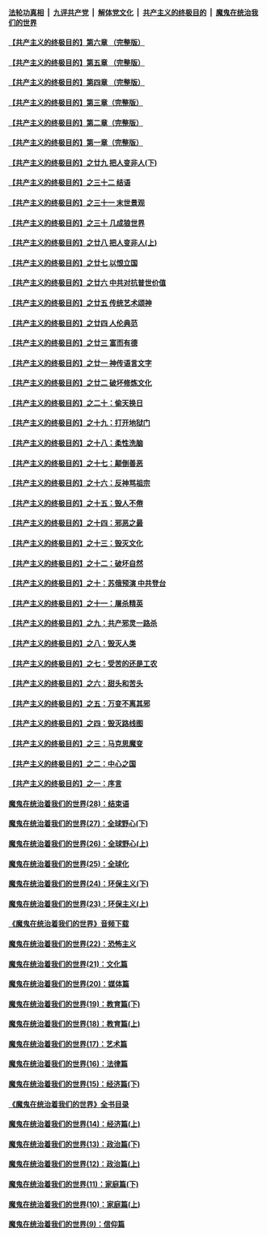 ####  [法轮功真相](../../../../basic/blob/master/README.md?t=04090401) &nbsp;|&nbsp; [九评共产党](../../../../9ping.md/blob/master/README.md?t=04090401) &nbsp;|&nbsp; [解体党文化](../../../../jtdwh.md/blob/master/README.md?t=04090401)  &nbsp;|&nbsp; [共产主义的终极目的](../../../../gczydzjmd.md/blob/master/README.md?t=04090401) &nbsp;|&nbsp; [魔鬼在统治我们的世界](../../../../mgztzwmdsj.md/blob/master/README.md?t=04090401) 

#### [【共产主义的终极目的】第六章 （完整版）](../pages/nsc422/n11428913.md?t=04090401) 

#### [【共产主义的终极目的】第五章 （完整版）](../pages/nsc422/n11428912.md?t=04090401) 

#### [【共产主义的终极目的】第四章 （完整版）](../pages/nsc422/n11428907.md?t=04090401) 

#### [【共产主义的终极目的】第三章（完整版）](../pages/nsc422/n11428848.md?t=04090401) 

#### [【共产主义的终极目的】第二章（完整版）](../pages/nsc422/n11428831.md?t=04090401) 

#### [【共产主义的终极目的】第一章（完整版）](../pages/nsc422/n11417651.md?t=04090401) 

#### [【共产主义的终极目的】之廿九 把人变非人(下)](../pages/nsc422/n11344140.md?t=04090401) 

#### [【共产主义的终极目的】之三十二 结语](../pages/nsc422/n11360535.md?t=04090401) 

#### [【共产主义的终极目的】之三十一 末世景观](../pages/nsc422/n11351129.md?t=04090401) 

#### [【共产主义的终极目的】之三十 几成狼世界](../pages/nsc422/n11348280.md?t=04090401) 

#### [【共产主义的终极目的】之廿八 把人变非人(上)](../pages/nsc422/n11340492.md?t=04090401) 

#### [【共产主义的终极目的】之廿七 以恨立国](../pages/nsc422/n11336944.md?t=04090401) 

#### [【共产主义的终极目的】之廿六 中共对抗普世价值](../pages/nsc422/n11324785.md?t=04090401) 

#### [【共产主义的终极目的】之廿五 传统艺术颂神](../pages/nsc422/n11296396.md?t=04090401) 

#### [【共产主义的终极目的】之廿四 人伦典范](../pages/nsc422/n11296397.md?t=04090401) 

#### [【共产主义的终极目的】之廿三 富而有德](../pages/nsc422/n11283598.md?t=04090401) 

#### [【共产主义的终极目的】之廿一 神传语言文字](../pages/nsc422/n11263265.md?t=04090401) 

#### [【共产主义的终极目的】之廿二 破坏修炼文化](../pages/nsc422/n11245728.md?t=04090401) 

#### [【共产主义的终极目的】之二十：偷天换日](../pages/nsc422/n11238846.md?t=04090401) 

#### [【共产主义的终极目的】之十九：打开地狱门](../pages/nsc422/n11206376.md?t=04090401) 

#### [【共产主义的终极目的】之十八：柔性洗脑](../pages/nsc422/n11199994.md?t=04090401) 

#### [【共产主义的终极目的】之十七：颠倒善恶](../pages/nsc422/n11179782.md?t=04090401) 

#### [【共产主义的终极目的】之十六：反神骂祖宗](../pages/nsc422/n11166798.md?t=04090401) 

#### [【共产主义的终极目的】之十五：毁人不倦](../pages/nsc422/n11166792.md?t=04090401) 

#### [【共产主义的终极目的】之十四：邪恶之最](../pages/nsc422/n11150249.md?t=04090401) 

#### [【共产主义的终极目的】之十三：毁灭文化](../pages/nsc422/n11135227.md?t=04090401) 

#### [【共产主义的终极目的】之十二：破坏自然](../pages/nsc422/n11135214.md?t=04090401) 

#### [【共产主义的终极目的】之十：苏俄预演 中共登台](../pages/nsc422/n11118424.md?t=04090401) 

#### [【共产主义的终极目的】之十一：屠杀精英](../pages/nsc422/n11118442.md?t=04090401) 

#### [【共产主义的终极目的】之九：共产邪灵一路杀](../pages/nsc422/n11114139.md?t=04090401) 

#### [【共产主义的终极目的】之八：毁灭人类](../pages/nsc422/n11108503.md?t=04090401) 

#### [【共产主义的终极目的】之七：受苦的还是工农](../pages/nsc422/n11101809.md?t=04090401) 

#### [【共产主义的终极目的】之六：甜头和苦头](../pages/nsc422/n11096971.md?t=04090401) 

#### [【共产主义的终极目的】之五：万变不离其邪](../pages/nsc422/n11091285.md?t=04090401) 

#### [【共产主义的终极目的】之四：毁灭路线图](../pages/nsc422/n11086284.md?t=04090401) 

#### [【共产主义的终极目的】之三：马克思魔变](../pages/nsc422/n11061941.md?t=04090401) 

#### [【共产主义的终极目的】之二：中心之国](../pages/nsc422/n11047728.md?t=04090401) 

#### [【共产主义的终极目的】之一：序言](../pages/nsc422/n11086077.md?t=04090401) 

#### [魔鬼在统治着我们的世界(28)：结束语](../pages/nsc422/n10936246.md?t=04090401) 

#### [魔鬼在统治着我们的世界(27)：全球野心(下)](../pages/nsc422/n10928319.md?t=04090401) 

#### [魔鬼在统治着我们的世界(26)：全球野心(上)](../pages/nsc422/n10900318.md?t=04090401) 

#### [魔鬼在统治着我们的世界(25)：全球化](../pages/nsc422/n10788205.md?t=04090401) 

#### [魔鬼在统治着我们的世界(24)：环保主义(下)](../pages/nsc422/n10695307.md?t=04090401) 

#### [魔鬼在统治着我们的世界(23)：环保主义(上)](../pages/nsc422/n10688613.md?t=04090401) 

#### [《魔鬼在统治着我们的世界》音频下载](../pages/nsc422/n10635553.md?t=04090401) 

#### [魔鬼在统治着我们的世界(22)：恐怖主义](../pages/nsc422/n10614727.md?t=04090401) 

#### [魔鬼在统治着我们的世界(21)：文化篇](../pages/nsc422/n10597706.md?t=04090401) 

#### [魔鬼在统治着我们的世界(20)：媒体篇](../pages/nsc422/n10586579.md?t=04090401) 

#### [魔鬼在统治着我们的世界(19)：教育篇(下)](../pages/nsc422/n10564808.md?t=04090401) 

#### [魔鬼在统治着我们的世界(18)：教育篇(上)](../pages/nsc422/n10526970.md?t=04090401) 

#### [魔鬼在统治着我们的世界(17)：艺术篇](../pages/nsc422/n10499093.md?t=04090401) 

#### [魔鬼在统治着我们的世界(16)：法律篇](../pages/nsc422/n10485969.md?t=04090401) 

#### [魔鬼在统治着我们的世界(15)：经济篇(下)](../pages/nsc422/n10469975.md?t=04090401) 

#### [《魔鬼在统治着我们的世界》全书目录](../pages/nsc422/n10464261.md?t=04090401) 

#### [魔鬼在统治着我们的世界(14)：经济篇(上)](../pages/nsc422/n10457370.md?t=04090401) 

#### [魔鬼在统治着我们的世界(13)：政治篇(下)](../pages/nsc422/n10448270.md?t=04090401) 

#### [魔鬼在统治着我们的世界(12)：政治篇(上)](../pages/nsc422/n10444576.md?t=04090401) 

#### [魔鬼在统治着我们的世界(11)：家庭篇(下)](../pages/nsc422/n10440961.md?t=04090401) 

#### [魔鬼在统治着我们的世界(10)：家庭篇(上)](../pages/nsc422/n10435448.md?t=04090401) 

#### [魔鬼在统治着我们的世界(9)：信仰篇](../pages/nsc422/n10432159.md?t=04090401) 


